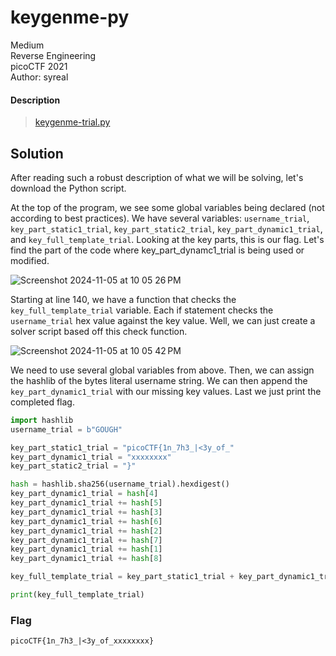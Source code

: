 # keygenme-py
Medium\
Reverse Engineering\
picoCTF 2021\
Author: syreal
#### Description
> [keygenme-trial.py](https://mercury.picoctf.net/static/0c363291c47477642c72630d68936e50/keygenme-trial.py)

## Solution
After reading such a robust description of what we will be solving, let's download the Python script.

At the top of the program, we see some global variables being declared (not according to best practices). We have several variables: `username_trial`, `key_part_static1_trial`, `key_part_static2_trial`, `key_part_dynamic1_trial`, and `key_full_template_trial`. Looking at the key parts, this is our flag. Let's find the part of the code where key_part_dynamc1_trial is being used or modified.

![Screenshot 2024-11-05 at 10 05 26 PM](https://github.com/user-attachments/assets/74db67a3-5f20-44ad-be6c-e8359657d868)


Starting at line 140, we have a function that checks the `key_full_template_trial` variable.  Each if statement checks the `username_trial` hex value against the key value.  Well, we can just create a solver script based off this check function.

![Screenshot 2024-11-05 at 10 05 42 PM](https://github.com/user-attachments/assets/e7ff6128-2653-49a5-b3fe-8f922177d8bb)


We need to use several global variables from above. Then, we can assign the hashlib of the bytes literal username string. We can then append the `key_part_dynamic1_trial` with our missing key values.  Last we just print the completed flag.
```python
import hashlib
username_trial = b"GOUGH"

key_part_static1_trial = "picoCTF{1n_7h3_|<3y_of_"
key_part_dynamic1_trial = "xxxxxxxx"
key_part_static2_trial = "}"

hash = hashlib.sha256(username_trial).hexdigest()
key_part_dynamic1_trial = hash[4]
key_part_dynamic1_trial += hash[5]
key_part_dynamic1_trial += hash[3]
key_part_dynamic1_trial += hash[6]
key_part_dynamic1_trial += hash[2]
key_part_dynamic1_trial += hash[7]
key_part_dynamic1_trial += hash[1]
key_part_dynamic1_trial += hash[8]

key_full_template_trial = key_part_static1_trial + key_part_dynamic1_trial + key_part_static2_trial

print(key_full_template_trial)
```

### Flag
`picoCTF{1n_7h3_|<3y_of_xxxxxxxx}`

